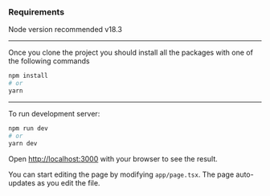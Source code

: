 ### Requirements

Node version recommended v18.3

---

Once you clone the project you should install all the packages with one of the following commands

```bash
npm install
# or
yarn
```

---

To run development server:

```bash
npm run dev
# or
yarn dev
```

Open [http://localhost:3000](http://localhost:3000) with your browser to see the result.

You can start editing the page by modifying `app/page.tsx`. The page auto-updates as you edit the file.